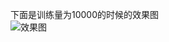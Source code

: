 下面是训练量为10000的时候的效果图<br />
![效果图](http://img-blog.csdn.net/20180318143619108?watermark/2/text/Ly9ibG9nLmNzZG4ubmV0L1lMRDEw/font/5a6L5L2T/fontsize/400/fill/I0JBQkFCMA==/dissolve/70)
